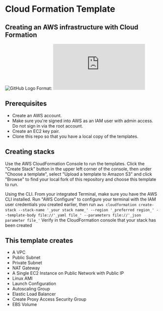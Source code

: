 #  Cloud Formation Template
## Creating an AWS infrastructure with Cloud Formation

![GitHub Logo](/images/logo.png)
Format: ![Alt Text](https://github.com/MkTavish/Udagram-CloudFormation/blob/master/Web%20Architecture1.pdf)

## **Prerequisites**
 - Create an AWS account.
 - Make sure you're signed into AWS as an IAM user with admin access. Do not sign in via the root account.
 - Create an EC2 key pair. 
 - Clone this repo so that you have a local copy of the templates.
 
## **Creating stacks**
Use the AWS CloudFormation Console to run the templates. Click the "Create Stack" button in the upper left corner of the console, then under "Choose a template", select "Upload a template to Amazon S3" and click "Browse" to find your local fork of this repository and choose this template to run.

Using the CLI. From your integrated Terminal, make sure you have the AWS CLI installed. Run "AWS Configure" to configure your terminal with the IAM user credentials you created earlier, then run `aws cloudformation create-stack --stack-name '_your stack name_' --region '_preferred region_' --template-body file://'_yaml file_' --parameters file://'_json parameter file_'`
Verify in the CloudFormation console that your stack has been created

## **This template creates**
 - A VPC
 - Public Subnet
 - Private Subnet
 - NAT Gateway
 - A Single EC2 Instance on Public Network with Public IP
 - Linux AMI
 - Launch Configuration
 - Autoscaling Group
 - Elastic Load Balancer
 - Create Proxy Access Security Group
 - EBS Volume
